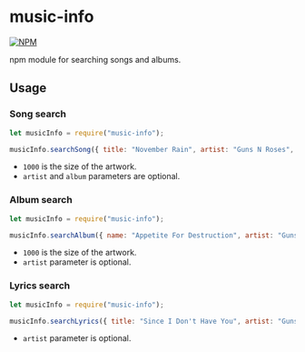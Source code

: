 # music-info

[![NPM](https://nodei.co/npm/music-info.png)](https://npmjs.org/package/music-info)

npm module for searching songs and albums.

## Usage

### Song search
```js
let musicInfo = require("music-info");

musicInfo.searchSong({ title: "November Rain", artist: "Guns N Roses", album: "Use Your Illusion I" }, 1000).then(console.log);
```
* ``1000`` is the size of the artwork.
* ``artist`` and ``album`` parameters are optional.

### Album search
```js
let musicInfo = require("music-info");

musicInfo.searchAlbum({ name: "Appetite For Destruction", artist: "Guns N Roses" }, 1000).then(console.log);
```
* ``1000`` is the size of the artwork.
* ``artist`` parameter is optional.

### Lyrics search
```js
let musicInfo = require("music-info");

musicInfo.searchLyrics({ title: "Since I Don't Have You", artist: "Guns N Roses" }).then(console.log);
```
* ``artist`` parameter is optional.
